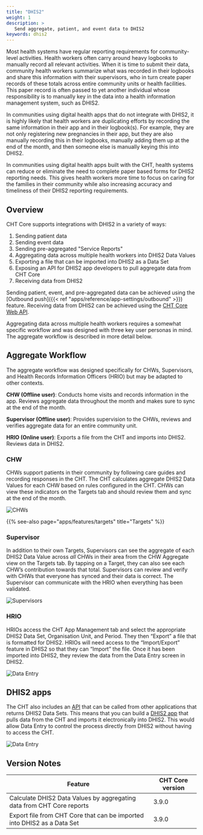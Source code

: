 ```yaml
---
title: "DHIS2"
weight: 1
description: >
   Send aggregate, patient, and event data to DHIS2
keywords: dhis2
---
```


Most health systems have regular reporting requirements for community-level activities. Health workers often carry around heavy logbooks to manually record all relevant activities. When it is time to submit their data, community health workers summarize what was recorded in their logbooks and share this information with their supervisors, who in turn create paper records of these totals across entire community units or health facilities. This paper record is often passed to yet another individual whose responsibility is to manually key in the data into a health information management system, such as DHIS2.

In communities using digital health apps that do not integrate with DHIS2, it is highly likely that health workers are duplicating efforts by recording the same information in their app and in their logbook(s).  For example, they are not only registering new pregnancies in their app, but they are also manually recording this in their logbooks, manually adding them up at the end of the month, and then someone else is manually keying this into DHIS2.

In communities using digital health apps built with the CHT, health systems can reduce or eliminate the need to complete paper based forms for DHIS2 reporting needs. This gives health workers more time to focus on caring for the families in their community while also increasing accuracy and timeliness of their DHIS2 reporting requirements.

## Overview

CHT Core supports integrations with DHIS2 in a variety of ways:

1. Sending patient data
2. Sending event data
3. Sending pre-aggregated "Service Reports"
4. Aggregating data across multiple health workers into DHIS2 Data Values
5. Exporting a file that can be imported into DHIS2 as a Data Set
6. Exposing an API for DHIS2 app developers to pull aggregate data from CHT Core
7. Receiving data from DHIS2

Sending patient, event, and pre-aggregated data can be achieved using the [Outbound push]({{< ref "apps/reference/app-settings/outbound" >}}) feature. Receiving data from DHIS2 can be achieved using the [CHT Core Web API](https://github.com/medic/cht-core/tree/master/api). 

Aggregating data across multiple health workers requires a somewhat specific workflow and was designed with three key user personas in mind. The aggregate workflow is described in more detail below.

## Aggregate Workflow

The aggregate workflow was designed specifically for CHWs, Supervisors, and Health Records Information Officers (HRIO) but may be adapted to other contexts. 

**CHW (Offline user)**: Conducts home visits and records information in the app. Reviews aggregate data throughout the month and makes sure to sync at the end of the month.

**Supervisor (Offline user)**: Provides supervision to the CHWs, reviews and verifies aggregate data for an entire community unit.

**HRIO (Online user)**: Exports a file from the CHT and imports into DHIS2. Reviews data in DHIS2.

### CHW

CHWs support patients in their community by following care guides and recording responses in the CHT. The CHT calculates aggregate DHIS2 Data Values for each CHW based on rules configured in the CHT. CHWs can view these indicators on the Targets tab and should review them and sync at the end of the month.

![CHWs](chw.png "Feature Overview CHWs")

{{% see-also page="apps/features/targets" title="Targets" %}}

### Supervisor

In addition to their own Targets, Supervisors can see the aggregate of each DHIS2 Data Value across *all* CHWs in their area from the CHW Aggregate view on the Targets tab. By tapping on a Target, they can also see each CHW’s contribution towards that total. Supervisors can review and verify with CHWs that everyone has synced and their data is correct. The Supervisor can communicate with the HRIO when everything has been validated.

![Supervisors](supervisor.png "Feature Overview Supervisors")

### HRIO

HRIOs access the CHT App Management tab and select the appropriate DHIS2 Data Set, Organisation Unit, and Period.  They then “Export” a file that is formatted for DHIS2. HRIOs will need access to the “Import/Export” feature in DHIS2 so that they can “Import” the file. Once it has been imported into DHIS2, they review the data from the Data Entry screen in DHIS2.

![Data Entry](data-entry-1.png "Feature Overview Data Entry 1")


## DHIS2 apps

The CHT also includes an [API](https://github.com/medic/cht-core/tree/master/api#get-apiv2exportdhis) that can be called from other applications that returns DHIS2 Data Sets. This means that you can build a [DHIS2 app](https://docs.dhis2.org/master/en/developer/html/apps_creating_apps.html) that pulls data from the CHT and imports it electronically into DHIS2. This would allow Data Entry to control the process directly from DHIS2 without having to access the CHT.

![Data Entry](data-entry-2.png "Feature Overview Data Entry 2")

## Version Notes

|Feature|CHT Core version|
|---|---|
|Calculate DHIS2 Data Values by aggregating data from CHT Core reports |3.9.0|
|Export file from CHT Core that can be imported into DHIS2 as a Data Set|3.9.0|